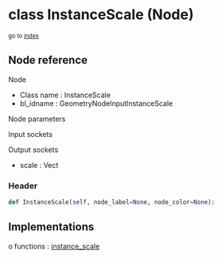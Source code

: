 # class InstanceScale (Node)

<sub>go to [index](/docs/index.md)</sub>

## Node reference

Node
 - Class name : InstanceScale
 - bl_idname : GeometryNodeInputInstanceScale

Node parameters

Input sockets

Output sockets
 - scale : Vect

### Header

``` python
def InstanceScale(self, node_label=None, node_color=None):
```

## Implementations

o functions : [instance_scale](/docs/GeoNodes_classes/instance_scale.md)

